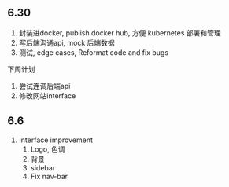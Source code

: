 
## 6.30

1. 封装进docker, publish docker hub, 方便 kubernetes 部署和管理
2. 写后端沟通api, mock 后端数据
3. 测试, edge cases, Reformat code and fix bugs


下周计划

1. 尝试连调后端api
2. 修改网站interface

## 6.6

1. Interface improvement
    1. Logo, 色调
    2. 背景
    3. sidebar
    4. Fix nav-bar